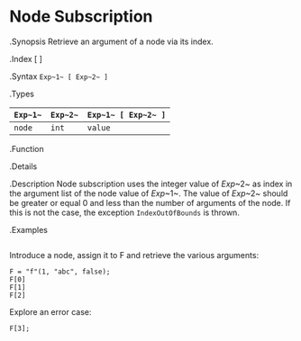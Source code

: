 # Node Subscription

.Synopsis
Retrieve an argument of a node via its index.

.Index
[ ]

.Syntax
`Exp~1~ [ Exp~2~ ]`

.Types


| `Exp~1~`     | `Exp~2~` | `Exp~1~ [ Exp~2~ ]`  |
| --- | --- | --- |
| `node`        | `int`     | `value`                 |


.Function

.Details

.Description
Node subscription uses the integer value of _Exp_~2~ as index in the argument list of the node value of _Exp_~1~.
The value of _Exp_~2~ should be greater or equal 0 and less than the number of arguments of the node.
If this is not the case, the exception `IndexOutOfBounds` is thrown.

.Examples
```rascal-shell,error
```
Introduce a node, assign it to F and retrieve the various arguments:
```rascal-shell,continue,error
F = "f"(1, "abc", false);
F[0]
F[1]
F[2]
```
Explore an error case:
```rascal-shell,continue,error
F[3];
```

       
